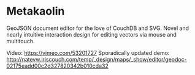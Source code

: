 # Metakaolin

GeoJSON document editor for the love of CouchDB and SVG. Novel and nearly intuitive interaction design for editing vectors via mouse and multitouch.

Video: https://vimeo.com/53201727
Sporadically updated demo: http://natevw.iriscouch.com/temp/_design/maps/_show/editor/geodoc-02175eadd00c2d327820342b010cda32